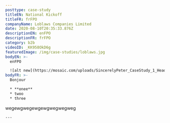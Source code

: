 ```yaml
---
posttype: case-study
titleEN: National Kickoff
titleFR: frFPO
companyName: Loblaws Companies Limited
date: 2020-08-10T20:35:33.876Z
descriptionEN: enFPO
descriptionFR: frFPO
category: b2b
videoID: _KK958OkD6g
featuredImage: /img/case-studies/loblaws.jpg
bodyEN: >-
  enFPO

  ![alt new](https://mosaic.com/uploads/SincerelyPeter_CaseStudy_1_Header_3840x2160.jpg)
bodyFR: >-
  Bonjour

  * **onee**
  * twoo
  * three


  ```
  wegewgwegewgewgwegwegweg
  ```
---
```

